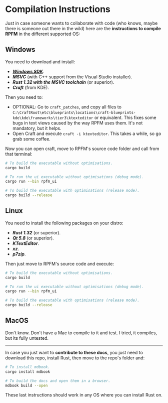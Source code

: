 # Compilation Instructions

Just in case someone wants to collaborate with code (who knows, maybe there is someone out there in the wild) here are the **instructions to compile RPFM** in the different supported OS:

## Windows

You need to download and install:
- [***Windows SDK***](https://developer.microsoft.com/en-US/windows/downloads/windows-10-sdk).
- ***MSVC*** (with C++ support from the Visual Studio installer).
- ***Rust 1.32 with the MSVC toolchain*** (or superior).
- ***Craft*** (from KDE).

Then you need to:
- OPTIONAL: Go to `craft_patches`, and copy all files to `C:\CraftRoot\etc\blueprints\locations\craft-blueprints-kde\kde\frameworks\tier3\ktexteditor` or equivalent. This fixes some bugs in text views caused by the way RPFM uses them. It's not mandatory, but it helps.
- Open Craft and execute `craft -i ktexteditor`. This takes a while, so go grab some coffee.

Now you can open craft, move to RPFM's source code folder and call from that terminal:

```bash
# To build the executable without optimisations.
cargo build

# To run the ui executable without optimisations (debug mode).
cargo run --bin rpfm_ui

# To build the executable with optimisations (release mode).
cargo build --release
```

## Linux

You need to install the following packages on your distro:
- ***Rust 1.32*** (or superior).
- ***Qt 5.8*** (or superior).
- ***KTextEditor***.
- ***xz***.
- ***p7zip***.

Then just move to RPFM's source code and execute:

```bash
# To build the executable without optimisations.
cargo build

# To run the ui executable without optimisations (debug mode).
cargo run --bin rpfm_ui

# To build the executable with optimisations (release mode).
cargo build --release
```

## MacOS

Don't know. Don't have a Mac to compile to it and test. I tried, it compiles, but its fully untested.

--------------------------------------

In case you just want to **contribute to these docs**, you just need to download this repo, install Rust, then move to the repo's folder and:

```bash
# To install mdbook.
cargo install mdbook

# To build the docs and open them in a browser.
mdbook build --open
```

These last instructions should work in any OS where you can install Rust on.
